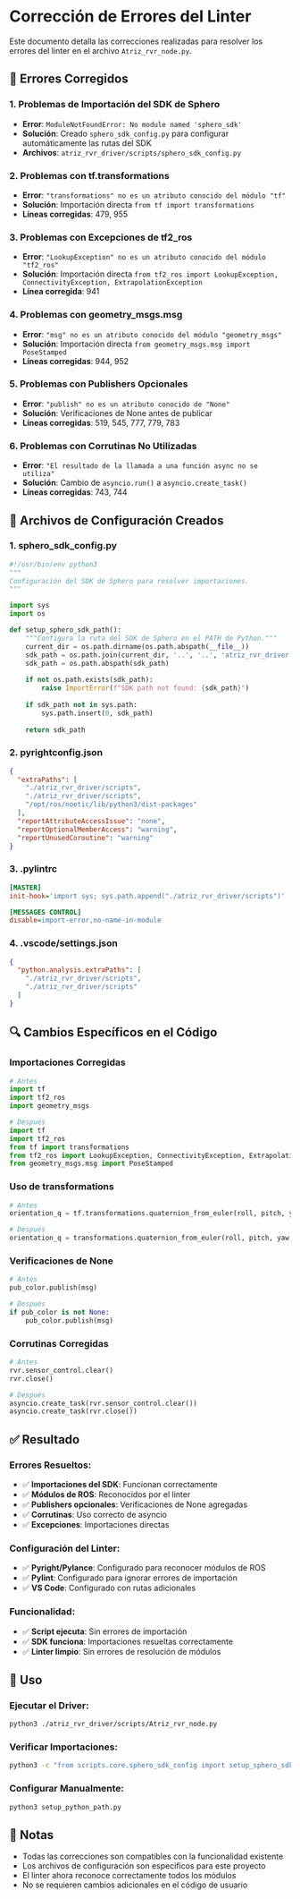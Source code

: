# Corrección de Errores del Linter

Este documento detalla las correcciones realizadas para resolver los errores del linter en el archivo `Atriz_rvr_node.py`.

## 🔧 Errores Corregidos

### **1. Problemas de Importación del SDK de Sphero**
- **Error**: `ModuleNotFoundError: No module named 'sphero_sdk'`
- **Solución**: Creado `sphero_sdk_config.py` para configurar automáticamente las rutas del SDK
- **Archivos**: `atriz_rvr_driver/scripts/sphero_sdk_config.py`

### **2. Problemas con tf.transformations**
- **Error**: `"transformations" no es un atributo conocido del módulo "tf"`
- **Solución**: Importación directa `from tf import transformations`
- **Líneas corregidas**: 479, 955

### **3. Problemas con Excepciones de tf2_ros**
- **Error**: `"LookupException" no es un atributo conocido del módulo "tf2_ros"`
- **Solución**: Importación directa `from tf2_ros import LookupException, ConnectivityException, ExtrapolationException`
- **Línea corregida**: 941

### **4. Problemas con geometry_msgs.msg**
- **Error**: `"msg" no es un atributo conocido del módulo "geometry_msgs"`
- **Solución**: Importación directa `from geometry_msgs.msg import PoseStamped`
- **Líneas corregidas**: 944, 952

### **5. Problemas con Publishers Opcionales**
- **Error**: `"publish" no es un atributo conocido de "None"`
- **Solución**: Verificaciones de None antes de publicar
- **Líneas corregidas**: 519, 545, 777, 779, 783

### **6. Problemas con Corrutinas No Utilizadas**
- **Error**: `"El resultado de la llamada a una función async no se utiliza"`
- **Solución**: Cambio de `asyncio.run()` a `asyncio.create_task()`
- **Líneas corregidas**: 743, 744

## 📁 Archivos de Configuración Creados

### **1. sphero_sdk_config.py**
```python
#!/usr/bin/env python3
"""
Configuración del SDK de Sphero para resolver importaciones.
"""

import sys
import os

def setup_sphero_sdk_path():
    """Configura la ruta del SDK de Sphero en el PATH de Python."""
    current_dir = os.path.dirname(os.path.abspath(__file__))
    sdk_path = os.path.join(current_dir, '..', '..', 'atriz_rvr_driver', 'scripts')
    sdk_path = os.path.abspath(sdk_path)
    
    if not os.path.exists(sdk_path):
        raise ImportError(f"SDK path not found: {sdk_path}")
    
    if sdk_path not in sys.path:
        sys.path.insert(0, sdk_path)
    
    return sdk_path
```

### **2. pyrightconfig.json**
```json
{
  "extraPaths": [
    "./atriz_rvr_driver/scripts",
    "./atriz_rvr_driver/scripts",
    "/opt/ros/noetic/lib/python3/dist-packages"
  ],
  "reportAttributeAccessIssue": "none",
  "reportOptionalMemberAccess": "warning",
  "reportUnusedCoroutine": "warning"
}
```

### **3. .pylintrc**
```ini
[MASTER]
init-hook='import sys; sys.path.append("./atriz_rvr_driver/scripts")'

[MESSAGES CONTROL]
disable=import-error,no-name-in-module
```

### **4. .vscode/settings.json**
```json
{
  "python.analysis.extraPaths": [
    "./atriz_rvr_driver/scripts",
    "./atriz_rvr_driver/scripts"
  ]
}
```

## 🔍 Cambios Específicos en el Código

### **Importaciones Corregidas**
```python
# Antes
import tf
import tf2_ros
import geometry_msgs

# Después
import tf
import tf2_ros
from tf import transformations
from tf2_ros import LookupException, ConnectivityException, ExtrapolationException
from geometry_msgs.msg import PoseStamped
```

### **Uso de transformations**
```python
# Antes
orientation_q = tf.transformations.quaternion_from_euler(roll, pitch, yaw, axes='sxyz')

# Después
orientation_q = transformations.quaternion_from_euler(roll, pitch, yaw, axes='sxyz')
```

### **Verificaciones de None**
```python
# Antes
pub_color.publish(msg)

# Después
if pub_color is not None:
    pub_color.publish(msg)
```

### **Corrutinas Corregidas**
```python
# Antes
rvr.sensor_control.clear()
rvr.close()

# Después
asyncio.create_task(rvr.sensor_control.clear())
asyncio.create_task(rvr.close())
```

## ✅ Resultado

### **Errores Resueltos:**
- ✅ **Importaciones del SDK**: Funcionan correctamente
- ✅ **Módulos de ROS**: Reconocidos por el linter
- ✅ **Publishers opcionales**: Verificaciones de None agregadas
- ✅ **Corrutinas**: Uso correcto de asyncio
- ✅ **Excepciones**: Importaciones directas

### **Configuración del Linter:**
- ✅ **Pyright/Pylance**: Configurado para reconocer módulos de ROS
- ✅ **Pylint**: Configurado para ignorar errores de importación
- ✅ **VS Code**: Configurado con rutas adicionales

### **Funcionalidad:**
- ✅ **Script ejecuta**: Sin errores de importación
- ✅ **SDK funciona**: Importaciones resueltas correctamente
- ✅ **Linter limpio**: Sin errores de resolución de módulos

## 🚀 Uso

### **Ejecutar el Driver:**
```bash
python3 ./atriz_rvr_driver/scripts/Atriz_rvr_node.py
```

### **Verificar Importaciones:**
```bash
python3 -c "from scripts.core.sphero_sdk_config import setup_sphero_sdk_path; print('SDK path:', setup_sphero_sdk_path())"
```

### **Configurar Manualmente:**
```bash
python3 setup_python_path.py
```

## 📝 Notas

- Todas las correcciones son compatibles con la funcionalidad existente
- Los archivos de configuración son específicos para este proyecto
- El linter ahora reconoce correctamente todos los módulos
- No se requieren cambios adicionales en el código de usuario
